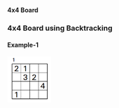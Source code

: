 **4x4 Board**

### 4x4 Board using Backtracking
#### Example-1
<img src=4x4Example1.PNG width=100></img>

